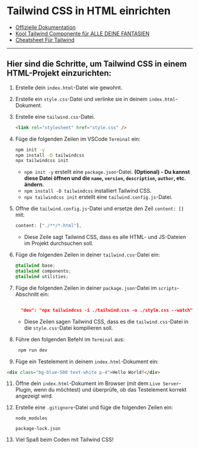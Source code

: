 # Tailwind CSS in HTML einrichten

- [Offizielle Dokumentation](https://tailwindcss.com/docs/installation)
- [Kool Tailwind Componente für ALLE DEINE FANTASIEN](https://tailwindflex.com/)
- [Cheatsheet Für Tailwind](https://tailwindcomponents.com/cheatsheet/)

---

## Hier sind die Schritte, um Tailwind CSS in einem HTML-Projekt einzurichten:

1. Erstelle dein `index.html`-Datei wie gewohnt.
2. Erstelle ein `style.css`-Datei und verlinke sie in deinem `index.html`-Dokument.
3. Erstelle eine `tailwind.css`-Datei.
   ```html
   <link rel="stylesheet" href="style.css" />
   ```
4. Füge die folgenden Zeilen im VSCode `Terminal` ein:

   ```bash
   npm init -y
   npm install -D tailwindcss
   npx tailwindcss init
   ```

   - `npm init -y` erstellt eine `package.json`-Datei. **(Optional) - Du kannst diese Datei öffnen und die `name`, `version`, `description`, `author`, etc. ändern.**
   - `npm install -D tailwindcss` installiert Tailwind CSS.
   - `npx tailwindcss init` erstellt eine `tailwind.config.js`-Datei.

5. Offne die `tailwind.config.js`-Datei und ersetze den Zeil `content: []` mit:
   ```js
   content: ["./**/*.html"],
   ```
   - Diese Zeile sagt Tailwind CSS, dass es alle HTML- und JS-Dateien im Projekt durchsuchen soll.
6. Füge die folgenden Zeilen in deiner `tailwind.css`-Datei ein:
   ```css
   @tailwind base;
   @tailwind components;
   @tailwind utilities;
   ```
7. Füge die folgenden Zeilen in deiner `package.json`-Datei im `scripts`-Abschnitt ein:

   ```json

     "dev": "npx tailwindcss -i ./tailwind.css -o ./style.css --watch"

   ```

   - Diese Zeilen sagen Tailwind CSS, dass es die `tailwind.css`-Datei in die `style.css`-Datei kompilieren soll.

8. Führe den folgenden Befehl im `Terminal` aus:
   ```bash
    npm run dev
   ```
9. Füge ein Testelement in deinem `index.html`-Dokument ein:

```html
<div class="bg-blue-500 text-white p-4">Hello World!</div>
```

11. Öffne dein `index.html`-Dokument im Browser (mit dem `Live Server`-Plugin, wenn du möchtest) und überprüfe, ob das Testelement korrekt angezeigt wird.

12. Erstelle eine `.gitignore`-Datei und füge die folgenden Zeilen ein:

    ```
    node_modules

    package-lock.json
    ```

13. Viel Spaß beim Coden mit Tailwind CSS!
